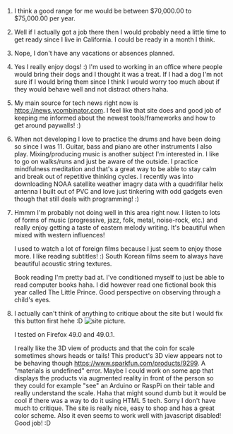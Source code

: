 1. I think a good range for me would be between $70,000.00 to $75,000.00 per year.

2. Well if I actually got a job there then I would probably need a little time to get ready since I live in California. I could be ready in a month I think.

3. Nope, I don't have any vacations or absences planned.

4. Yes I really enjoy dogs! :) I'm used to working in an office where people would bring their dogs and I thought it was a treat. If I had a dog I'm not sure if I would bring them since I think I would worry too much about if they would behave well and not distract others haha.

5. My main source for tech news right now is https://news.ycombinator.com. I feel like that site does and good job of keeping me informed about the newest tools/frameworks and how to get around paywalls! :)

6. When not developing I love to practice the drums and have been doing so since I was 11. Guitar, bass and piano are other instruments I also play. Mixing/producing music is another subject I'm interested in. I like to go on walks/runs and just be aware of the outside. I practice mindfulness meditation and that's a great way to be able to stay calm and break out of repetitive thinking cycles. I recently was into downloading NOAA satellite weather imagry data with a quadrifilar helix antenna I built out of PVC and love just tinkering with odd gadgets even though that still deals with programming! :)

7. Hmmm I'm probably not doing well in this area right now. I listen to lots of forms of music (progressive, jazz, folk, metal, noise-rock, etc.) and really enjoy getting a taste of eastern melody writing. It's beautiful when mixed with western influences!

   I used to watch a lot of foreign films because I just seem to enjoy those more. I like reading subtitles! :) South Korean films seem to always have beautiful acoustic string textures. 

   Book reading I'm pretty bad at. I've conditioned myself to just be able to read computer books haha. I did however read one fictional book this year called The Little Prince. Good perspective on observing through a child's eyes.

8. I actually can't think of anything to critique about the site but I would fix this button first hehe :D ![site picture](https://s3.amazonaws.com/kittypizza/Screenshot+from+2016-10-18+21%3A35%3A32.png).

   I tested on Firefox 49.0 and 49.0.1. 

   I really like the 3D view of products and that the coin for scale sometimes shows heads or tails! This product's 3D view appears not to be behaving though https://www.sparkfun.com/products/9299. A "materials is undefined" error. Maybe I could work on some app that displays the products via augmented reality in front of the person so they could for example "see" an Arduino or RaspPi on their table and really understand the scale. Haha that might sound dumb but it would be cool if there was a way to do it using HTML 5 tech. Sorry I don't have much to critique. The site is really nice, easy to shop and has a great color scheme. Also it even seems to work well with javascript disabled! Good job! :D 
